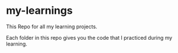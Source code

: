 # my-learnings
This Repo for all my learning projects.

Each folder in this repo gives you the code that I practiced during my learning.
